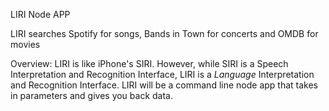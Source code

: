 LIRI Node APP

LIRI searches Spotify for songs, Bands in Town for concerts and OMDB for movies

Overview: LIRI is like iPhone's SIRI. However, while SIRI is a Speech Interpretation and Recognition Interface, LIRI is a _Language_ Interpretation and Recognition Interface. LIRI will be a command line node app that takes in parameters and gives you back data.
